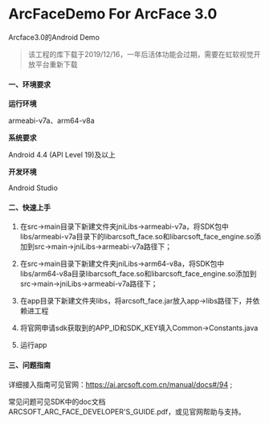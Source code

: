 # ArcFaceDemo For ArcFace 3.0
Arcface3.0的Android Demo

>  该工程的库下载于2019/12/16，一年后活体功能会过期，需要在虹软视觉开放平台重新下载


#### 一、环境要求
**运行环境**

armeabi-v7a、arm64-v8a

**系统要求**

Android 4.4 (API Level 19)及以上

**开发环境**

Android Studio

#### 二、快速上手
1. 在src->main目录下新建文件夹jniLibs->armeabi-v7a，将SDK包中libs/armeabi-v7a目录下的libarcsoft_face.so和libarcsoft_face_engine.so添加到src->main->jniLibs->armeabi-v7a路径下；<br>

2. 在src->main目录下新建文件夹jniLibs->arm64-v8a，将SDK包中libs/arm64-v8a目录libarcsoft_face.so和libarcsoft_face_engine.so添加到src->main->jniLibs->armeabi-v7a路径下；

3. 在app目录下新建文件夹libs，将arcsoft_face.jar放入app->libs路径下，并依赖进工程

4. 将官网申请sdk获取到的APP_ID和SDK_KEY填入Common->Constants.java

5. 运行app

#### 三、问题指南
详细接入指南可见官网：https://ai.arcsoft.com.cn/manual/docs#/94 ;

常见问题可见SDK中的doc文档ARCSOFT_ARC_FACE_DEVELOPER'S_GUIDE.pdf，或见官网帮助与支持。